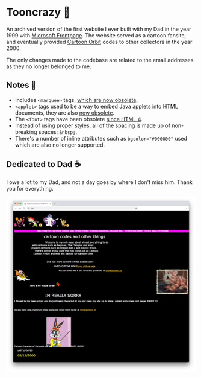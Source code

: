 # Tooncrazy 📼
An archived version of the first website I ever built with my Dad in the year 1999 with [Microsoft Frontpage](https://en.wikipedia.org/wiki/Microsoft_FrontPage). The website served as a cartoon fansite, and eventually provided [Cartoon Orbit](https://en.wikipedia.org/wiki/Cartoon_Orbit) codes to other collectors in the year 2000.

The only changes made to the codebase are related to the email addresses as they no longer belonged to me.

## Notes 📎
* Includes `<marquee>` tags, [which are now obsolete](https://developer.mozilla.org/en-US/docs/Web/HTML/Element/marquee).
* `<applet>` tags used to be a way to embed Java applets into HTML documents, they are also [now obsolete](https://developer.mozilla.org/en-US/docs/Web/HTML/Element/applet).
* The `<font>` tags have been obsolete [since HTML 4](https://developer.mozilla.org/en-US/docs/Web/HTML/Element/font).
* Instead of using proper styles, all of the spacing is made up of non-breaking spaces: `&nbsp;`.
* There's a number of inline attributes such as `bgcolor="#000000"` used which are also no longer supported.

## Dedicated to Dad ☕️
I owe a lot to my Dad, and not a day goes by where I don't miss him. Thank you for everything.

![Screenshot](screenshot.png)
